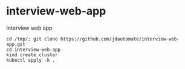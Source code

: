 # interview-web-app
Interview web app


```
cd /tmp/; git clone https://github.com/jdautomate/interview-web-app.git
cd interview-web-app
kind create cluster
kubectl apply -k .
```

